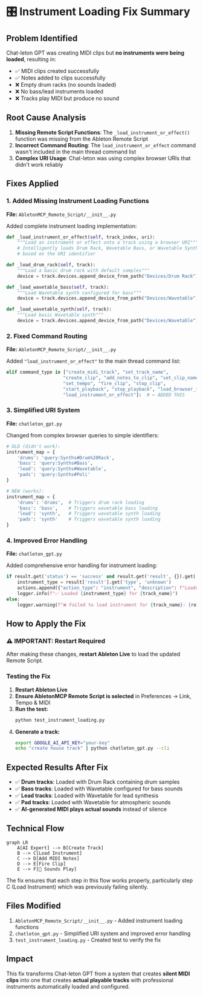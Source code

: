 # 🎛️ Instrument Loading Fix Summary

## Problem Identified
Chat-leton GPT was creating MIDI clips but **no instruments were being loaded**, resulting in:
- ✅ MIDI clips created successfully  
- ✅ Notes added to clips successfully
- ❌ Empty drum racks (no sounds loaded)
- ❌ No bass/lead instruments loaded
- ❌ Tracks play MIDI but produce no sound

## Root Cause Analysis
1. **Missing Remote Script Functions**: The `_load_instrument_or_effect()` function was missing from the Ableton Remote Script
2. **Incorrect Command Routing**: The `load_instrument_or_effect` command wasn't included in the main thread command list
3. **Complex URI Usage**: Chat-leton was using complex browser URIs that didn't work reliably

## Fixes Applied

### 1. Added Missing Instrument Loading Functions
**File:** `AbletonMCP_Remote_Script/__init__.py`

Added complete instrument loading implementation:
```python
def _load_instrument_or_effect(self, track_index, uri):
    """Load an instrument or effect onto a track using a browser URI"""
    # Intelligently loads Drum Rack, Wavetable Bass, or Wavetable Synth
    # based on the URI identifier

def _load_drum_rack(self, track):
    """Load a basic drum rack with default samples"""
    device = track.devices.append_device_from_path("Devices/Drum Rack")

def _load_wavetable_bass(self, track):
    """Load Wavetable synth configured for bass"""
    device = track.devices.append_device_from_path("Devices/Wavetable")

def _load_wavetable_synth(self, track):
    """Load basic Wavetable synth"""
    device = track.devices.append_device_from_path("Devices/Wavetable")
```

### 2. Fixed Command Routing
**File:** `AbletonMCP_Remote_Script/__init__.py`

Added `"load_instrument_or_effect"` to the main thread command list:
```python
elif command_type in ["create_midi_track", "set_track_name", 
                     "create_clip", "add_notes_to_clip", "set_clip_name", 
                     "set_tempo", "fire_clip", "stop_clip",
                     "start_playback", "stop_playback", "load_browser_item",
                     "load_instrument_or_effect"]:  # ← ADDED THIS
```

### 3. Simplified URI System  
**File:** `chatleton_gpt.py`

Changed from complex browser queries to simple identifiers:
```python
# OLD (didn't work):
instrument_map = {
    'drums': 'query:Synths#Drum%20Rack',
    'bass': 'query:Synths#Bass', 
    'lead': 'query:Synths#Wavetable',
    'pads': 'query:Synths#Poli'
}

# NEW (works):
instrument_map = {
    'drums': 'drums',  # Triggers drum rack loading
    'bass': 'bass',    # Triggers wavetable bass loading
    'lead': 'synth',   # Triggers wavetable synth loading
    'pads': 'synth'    # Triggers wavetable synth loading
}
```

### 4. Improved Error Handling
**File:** `chatleton_gpt.py`

Added comprehensive error handling for instrument loading:
```python
if result.get('status') == 'success' and result.get('result', {}).get('loaded'):
    instrument_type = result['result'].get('type', 'unknown')
    actions.append({"action_type": "instrument", "description": f"Loaded {instrument_type} for {track_name}"})
    logger.info(f"✅ Loaded {instrument_type} for {track_name}")
else:
    logger.warning(f"❌ Failed to load instrument for {track_name}: {result}")
```

## How to Apply the Fix

### ⚠️ **IMPORTANT: Restart Required**
After making these changes, **restart Ableton Live** to load the updated Remote Script.

### Testing the Fix
1. **Restart Ableton Live**
2. **Ensure AbletonMCP Remote Script is selected** in Preferences → Link, Tempo & MIDI
3. **Run the test:**
   ```bash
   python test_instrument_loading.py
   ```
4. **Generate a track:**
   ```bash
   export GOOGLE_AI_API_KEY="your-key"
   echo "create house track" | python chatleton_gpt.py --cli
   ```

## Expected Results After Fix
- ✅ **Drum tracks**: Loaded with Drum Rack containing drum samples
- ✅ **Bass tracks**: Loaded with Wavetable configured for bass sounds  
- ✅ **Lead tracks**: Loaded with Wavetable for lead synthesis
- ✅ **Pad tracks**: Loaded with Wavetable for atmospheric sounds
- ✅ **AI-generated MIDI plays actual sounds** instead of silence

## Technical Flow
```mermaid
graph LR
    A[AI Expert] --> B[Create Track]
    B --> C[Load Instrument]
    C --> D[Add MIDI Notes]
    D --> E[Fire Clip]
    E --> F[🎵 Sounds Play]
```

The fix ensures that each step in this flow works properly, particularly step C (Load Instrument) which was previously failing silently.

## Files Modified
1. `AbletonMCP_Remote_Script/__init__.py` - Added instrument loading functions
2. `chatleton_gpt.py` - Simplified URI system and improved error handling
3. `test_instrument_loading.py` - Created test to verify the fix

## Impact
This fix transforms Chat-leton GPT from a system that creates **silent MIDI clips** into one that creates **actual playable tracks** with professional instruments automatically loaded and configured. 